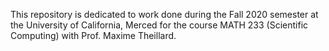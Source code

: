 This repository is dedicated to work done during the Fall 2020 semester at the University of California, Merced for the course MATH 233 (Scientific Computing) with Prof. Maxime Theillard. 
